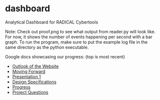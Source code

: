# dashboard
Analytical Dashboard for RADICAL Cybertools


Note: Check out proof.png to see what output from reader.py will look like. For now, it shows the number of events happening per second  with a bar graph. To run the program, make sure to put the example log file in the same directory as the python executable.

Google docs showcasing our progress: (top is most recent)

- [Outlook of the Website](https://docs.google.com/document/d/14gEB7AsSpiYN-ZpoLaFJixrwqIKFymB76tpMFwCzzkU/edit?usp=sharing)
- [Moving Forward](https://docs.google.com/document/d/1ask-2Sug9yYWLTH6GuwX3SG8ReTFn5pnQfQeSqkDqhc/edit?usp=sharing)
- [Presentation 1](https://docs.google.com/presentation/d/108Zd9rjK0M3m7Ge74ow7HvRIUYWuZSJeMoZhAujKe9s/edit?usp=sharing)
- [Design Specifications](https://docs.google.com/document/d/1mS28J0U-uS1NY37EMEcUGzjYNOq6MNt-4idLEOZAleU/edit?usp=sharing)
- [Progress](https://docs.google.com/document/d/1iuHx_HkJ9wRv0s0hrWKwWCXNKFK4angKTgAOvfRGoYM/edit?usp=sharing)
- [Project Questions](https://docs.google.com/document/d/1L9aFmXY8rBtDXetnb6t0fTYmHIleFUY3GR8Q1F88JII/edit?usp=sharing)
